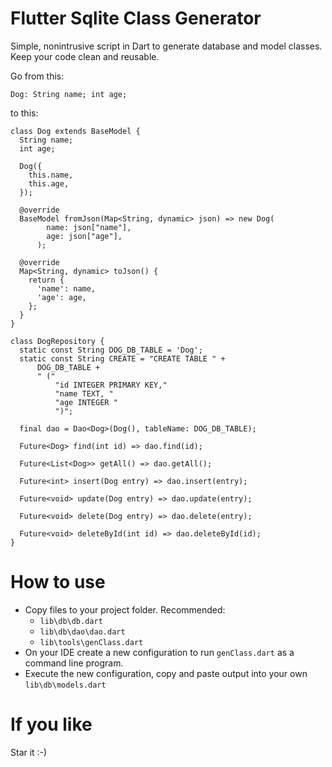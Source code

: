 # Flutter Sqlite Class Generator
Simple, nonintrusive script in Dart to generate database and model classes. Keep your code clean and reusable.

Go from this:

`Dog: String name; int age;`

to this:

```
class Dog extends BaseModel {
  String name;
  int age;

  Dog({
    this.name,
    this.age,
  });

  @override
  BaseModel fromJson(Map<String, dynamic> json) => new Dog(
        name: json["name"],
        age: json["age"],
      );

  @override
  Map<String, dynamic> toJson() {
    return {
      'name': name,
      'age': age,
    };
  }
}

class DogRepository {
  static const String DOG_DB_TABLE = 'Dog';
  static const String CREATE = "CREATE TABLE " +
      DOG_DB_TABLE +
      " ("
          "id INTEGER PRIMARY KEY,"
          "name TEXT, "
          "age INTEGER "
          ")";

  final dao = Dao<Dog>(Dog(), tableName: DOG_DB_TABLE);

  Future<Dog> find(int id) => dao.find(id);

  Future<List<Dog>> getAll() => dao.getAll();

  Future<int> insert(Dog entry) => dao.insert(entry);

  Future<void> update(Dog entry) => dao.update(entry);

  Future<void> delete(Dog entry) => dao.delete(entry);

  Future<void> deleteById(int id) => dao.deleteById(id);
}
```

# How to use

- Copy files to your project folder. Recommended:
  - `lib\db\db.dart`
  - `lib\db\dao\dao.dart`
  - `lib\tools\genClass.dart`
- On your IDE create a new configuration to run `genClass.dart` as a command line program.
- Execute the new configuration, copy and paste output into your own `lib\db\models.dart`

# If you like

Star it :-)
